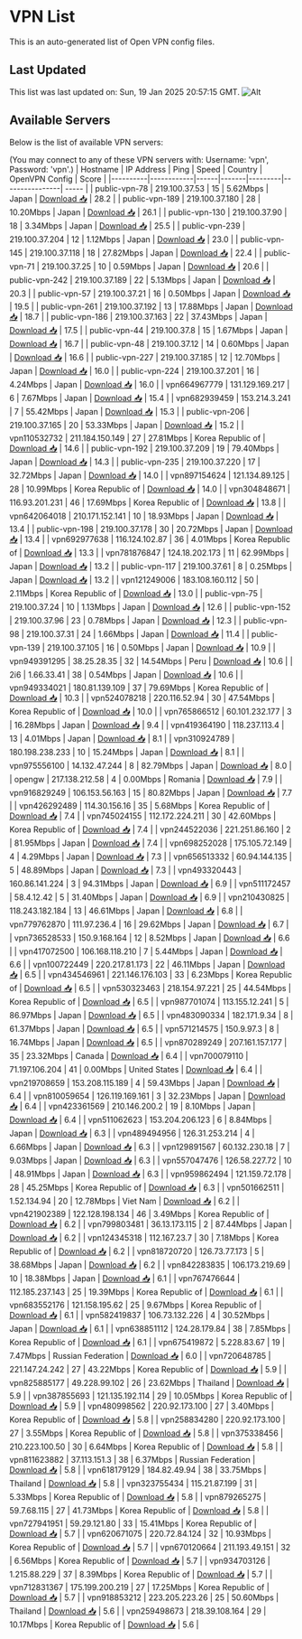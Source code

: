 # VPN List

This is an auto-generated list of Open VPN config files.

## Last Updated

This list was last updated on: Sun, 19 Jan 2025 20:57:15 GMT.
![Alt](https://repobeats.axiom.co/api/embed/186b98318ef1479477931607c1ad7d823f12451f.svg "Repobeats analytics image")

## Available Servers

Below is the list of available VPN servers:

(You may connect to any of these VPN servers with: Username: 'vpn', Password: 'vpn'.)
| Hostname | IP Address | Ping | Speed | Country | OpenVPN Config | Score |
|----------|------------|------|-------|---------|----------------| ----- |
| public-vpn-78 | 219.100.37.53 | 15 | 5.62Mbps | Japan | [Download 📥](./configs/server_0_JP.ovpn) | 28.2 |
| public-vpn-189 | 219.100.37.180 | 28 | 10.20Mbps | Japan | [Download 📥](./configs/server_1_JP.ovpn) | 26.1 |
| public-vpn-130 | 219.100.37.90 | 18 | 3.34Mbps | Japan | [Download 📥](./configs/server_2_JP.ovpn) | 25.5 |
| public-vpn-239 | 219.100.37.204 | 12 | 1.12Mbps | Japan | [Download 📥](./configs/server_3_JP.ovpn) | 23.0 |
| public-vpn-145 | 219.100.37.118 | 18 | 27.82Mbps | Japan | [Download 📥](./configs/server_4_JP.ovpn) | 22.4 |
| public-vpn-71 | 219.100.37.25 | 10 | 0.59Mbps | Japan | [Download 📥](./configs/server_5_JP.ovpn) | 20.6 |
| public-vpn-242 | 219.100.37.189 | 22 | 5.13Mbps | Japan | [Download 📥](./configs/server_6_JP.ovpn) | 20.3 |
| public-vpn-57 | 219.100.37.21 | 16 | 0.50Mbps | Japan | [Download 📥](./configs/server_7_JP.ovpn) | 19.5 |
| public-vpn-261 | 219.100.37.192 | 13 | 17.88Mbps | Japan | [Download 📥](./configs/server_8_JP.ovpn) | 18.7 |
| public-vpn-186 | 219.100.37.163 | 22 | 37.43Mbps | Japan | [Download 📥](./configs/server_9_JP.ovpn) | 17.5 |
| public-vpn-44 | 219.100.37.8 | 15 | 1.67Mbps | Japan | [Download 📥](./configs/server_10_JP.ovpn) | 16.7 |
| public-vpn-48 | 219.100.37.12 | 14 | 0.60Mbps | Japan | [Download 📥](./configs/server_11_JP.ovpn) | 16.6 |
| public-vpn-227 | 219.100.37.185 | 12 | 12.70Mbps | Japan | [Download 📥](./configs/server_12_JP.ovpn) | 16.0 |
| public-vpn-224 | 219.100.37.201 | 16 | 4.24Mbps | Japan | [Download 📥](./configs/server_13_JP.ovpn) | 16.0 |
| vpn664967779 | 131.129.169.217 | 6 | 7.67Mbps | Japan | [Download 📥](./configs/server_14_JP.ovpn) | 15.4 |
| vpn682939459 | 153.214.3.241 | 7 | 55.42Mbps | Japan | [Download 📥](./configs/server_15_JP.ovpn) | 15.3 |
| public-vpn-206 | 219.100.37.165 | 20 | 53.33Mbps | Japan | [Download 📥](./configs/server_16_JP.ovpn) | 15.2 |
| vpn110532732 | 211.184.150.149 | 27 | 27.81Mbps | Korea Republic of | [Download 📥](./configs/server_17_KR.ovpn) | 14.6 |
| public-vpn-192 | 219.100.37.209 | 19 | 79.40Mbps | Japan | [Download 📥](./configs/server_18_JP.ovpn) | 14.3 |
| public-vpn-235 | 219.100.37.220 | 17 | 32.72Mbps | Japan | [Download 📥](./configs/server_19_JP.ovpn) | 14.0 |
| vpn897154624 | 121.134.89.125 | 28 | 10.99Mbps | Korea Republic of | [Download 📥](./configs/server_20_KR.ovpn) | 14.0 |
| vpn304848671 | 116.93.201.231 | 46 | 17.69Mbps | Korea Republic of | [Download 📥](./configs/server_21_KR.ovpn) | 13.8 |
| vpn642064018 | 210.171.152.141 | 10 | 18.93Mbps | Japan | [Download 📥](./configs/server_22_JP.ovpn) | 13.4 |
| public-vpn-198 | 219.100.37.178 | 30 | 20.72Mbps | Japan | [Download 📥](./configs/server_23_JP.ovpn) | 13.4 |
| vpn692977638 | 116.124.102.87 | 36 | 4.01Mbps | Korea Republic of | [Download 📥](./configs/server_24_KR.ovpn) | 13.3 |
| vpn781876847 | 124.18.202.173 | 11 | 62.99Mbps | Japan | [Download 📥](./configs/server_25_JP.ovpn) | 13.2 |
| public-vpn-117 | 219.100.37.61 | 8 | 0.25Mbps | Japan | [Download 📥](./configs/server_26_JP.ovpn) | 13.2 |
| vpn121249006 | 183.108.160.112 | 50 | 2.11Mbps | Korea Republic of | [Download 📥](./configs/server_27_KR.ovpn) | 13.0 |
| public-vpn-75 | 219.100.37.24 | 10 | 1.13Mbps | Japan | [Download 📥](./configs/server_28_JP.ovpn) | 12.6 |
| public-vpn-152 | 219.100.37.96 | 23 | 0.78Mbps | Japan | [Download 📥](./configs/server_29_JP.ovpn) | 12.3 |
| public-vpn-98 | 219.100.37.31 | 24 | 1.66Mbps | Japan | [Download 📥](./configs/server_30_JP.ovpn) | 11.4 |
| public-vpn-139 | 219.100.37.105 | 16 | 0.50Mbps | Japan | [Download 📥](./configs/server_31_JP.ovpn) | 10.9 |
| vpn949391295 | 38.25.28.35 | 32 | 14.54Mbps | Peru | [Download 📥](./configs/server_32_PE.ovpn) | 10.6 |
| 2i6 | 1.66.33.41 | 38 | 0.54Mbps | Japan | [Download 📥](./configs/server_33_JP.ovpn) | 10.6 |
| vpn949334021 | 180.81.139.109 | 37 | 79.69Mbps | Korea Republic of | [Download 📥](./configs/server_34_KR.ovpn) | 10.3 |
| vpn524078218 | 220.116.52.94 | 30 | 47.54Mbps | Korea Republic of | [Download 📥](./configs/server_35_KR.ovpn) | 10.0 |
| vpn765866512 | 60.101.232.177 | 3 | 16.28Mbps | Japan | [Download 📥](./configs/server_36_JP.ovpn) | 9.4 |
| vpn419364190 | 118.237.113.4 | 13 | 4.01Mbps | Japan | [Download 📥](./configs/server_37_JP.ovpn) | 8.1 |
| vpn310924789 | 180.198.238.233 | 10 | 15.24Mbps | Japan | [Download 📥](./configs/server_38_JP.ovpn) | 8.1 |
| vpn975556100 | 14.132.47.244 | 8 | 82.79Mbps | Japan | [Download 📥](./configs/server_39_JP.ovpn) | 8.0 |
| opengw | 217.138.212.58 | 4 | 0.00Mbps | Romania | [Download 📥](./configs/server_40_RO.ovpn) | 7.9 |
| vpn916829249 | 106.153.56.163 | 15 | 80.82Mbps | Japan | [Download 📥](./configs/server_41_JP.ovpn) | 7.7 |
| vpn426292489 | 114.30.156.16 | 35 | 5.68Mbps | Korea Republic of | [Download 📥](./configs/server_42_KR.ovpn) | 7.4 |
| vpn745024155 | 112.172.224.211 | 30 | 42.60Mbps | Korea Republic of | [Download 📥](./configs/server_43_KR.ovpn) | 7.4 |
| vpn244522036 | 221.251.86.160 | 2 | 81.95Mbps | Japan | [Download 📥](./configs/server_44_JP.ovpn) | 7.4 |
| vpn698252028 | 175.105.72.149 | 4 | 4.29Mbps | Japan | [Download 📥](./configs/server_45_JP.ovpn) | 7.3 |
| vpn656513332 | 60.94.144.135 | 5 | 48.89Mbps | Japan | [Download 📥](./configs/server_46_JP.ovpn) | 7.3 |
| vpn493320443 | 160.86.141.224 | 3 | 94.31Mbps | Japan | [Download 📥](./configs/server_47_JP.ovpn) | 6.9 |
| vpn511172457 | 58.4.12.42 | 5 | 31.40Mbps | Japan | [Download 📥](./configs/server_48_JP.ovpn) | 6.9 |
| vpn210430825 | 118.243.182.184 | 13 | 46.61Mbps | Japan | [Download 📥](./configs/server_49_JP.ovpn) | 6.8 |
| vpn779762870 | 111.97.236.4 | 16 | 29.62Mbps | Japan | [Download 📥](./configs/server_50_JP.ovpn) | 6.7 |
| vpn736528533 | 150.9.168.164 | 12 | 8.52Mbps | Japan | [Download 📥](./configs/server_51_JP.ovpn) | 6.6 |
| vpn417072500 | 106.168.118.210 | 7 | 5.44Mbps | Japan | [Download 📥](./configs/server_52_JP.ovpn) | 6.6 |
| vpn100722449 | 220.217.81.173 | 22 | 46.11Mbps | Japan | [Download 📥](./configs/server_53_JP.ovpn) | 6.5 |
| vpn434546961 | 221.146.176.103 | 33 | 6.23Mbps | Korea Republic of | [Download 📥](./configs/server_54_KR.ovpn) | 6.5 |
| vpn530323463 | 218.154.97.221 | 25 | 44.54Mbps | Korea Republic of | [Download 📥](./configs/server_55_KR.ovpn) | 6.5 |
| vpn987701074 | 113.155.12.241 | 5 | 86.97Mbps | Japan | [Download 📥](./configs/server_56_JP.ovpn) | 6.5 |
| vpn483090334 | 182.171.9.34 | 8 | 61.37Mbps | Japan | [Download 📥](./configs/server_57_JP.ovpn) | 6.5 |
| vpn571214575 | 150.9.97.3 | 8 | 16.74Mbps | Japan | [Download 📥](./configs/server_58_JP.ovpn) | 6.5 |
| vpn870289249 | 207.161.157.177 | 35 | 23.32Mbps | Canada | [Download 📥](./configs/server_59_CA.ovpn) | 6.4 |
| vpn700079110 | 71.197.106.204 | 41 | 0.00Mbps | United States | [Download 📥](./configs/server_60_US.ovpn) | 6.4 |
| vpn219708659 | 153.208.115.189 | 4 | 59.43Mbps | Japan | [Download 📥](./configs/server_61_JP.ovpn) | 6.4 |
| vpn810059654 | 126.119.169.161 | 3 | 32.23Mbps | Japan | [Download 📥](./configs/server_62_JP.ovpn) | 6.4 |
| vpn423361569 | 210.146.200.2 | 19 | 8.10Mbps | Japan | [Download 📥](./configs/server_63_JP.ovpn) | 6.4 |
| vpn511062623 | 153.204.206.123 | 6 | 8.84Mbps | Japan | [Download 📥](./configs/server_64_JP.ovpn) | 6.3 |
| vpn489494956 | 126.31.253.214 | 4 | 6.66Mbps | Japan | [Download 📥](./configs/server_65_JP.ovpn) | 6.3 |
| vpn129891567 | 60.132.230.18 | 7 | 9.03Mbps | Japan | [Download 📥](./configs/server_66_JP.ovpn) | 6.3 |
| vpn557047476 | 126.58.227.72 | 10 | 48.91Mbps | Japan | [Download 📥](./configs/server_67_JP.ovpn) | 6.3 |
| vpn959862494 | 121.159.72.178 | 28 | 45.25Mbps | Korea Republic of | [Download 📥](./configs/server_68_KR.ovpn) | 6.3 |
| vpn501662511 | 1.52.134.94 | 20 | 12.78Mbps | Viet Nam | [Download 📥](./configs/server_69_VN.ovpn) | 6.2 |
| vpn421902389 | 122.128.198.134 | 46 | 3.49Mbps | Korea Republic of | [Download 📥](./configs/server_70_KR.ovpn) | 6.2 |
| vpn799803481 | 36.13.173.115 | 2 | 87.44Mbps | Japan | [Download 📥](./configs/server_71_JP.ovpn) | 6.2 |
| vpn124345318 | 112.167.23.7 | 30 | 7.18Mbps | Korea Republic of | [Download 📥](./configs/server_72_KR.ovpn) | 6.2 |
| vpn818720720 | 126.73.77.173 | 5 | 38.68Mbps | Japan | [Download 📥](./configs/server_73_JP.ovpn) | 6.2 |
| vpn842283835 | 106.173.219.69 | 10 | 18.38Mbps | Japan | [Download 📥](./configs/server_74_JP.ovpn) | 6.1 |
| vpn767476644 | 112.185.237.143 | 25 | 19.39Mbps | Korea Republic of | [Download 📥](./configs/server_75_KR.ovpn) | 6.1 |
| vpn683552176 | 121.158.195.62 | 25 | 9.67Mbps | Korea Republic of | [Download 📥](./configs/server_76_KR.ovpn) | 6.1 |
| vpn582419837 | 106.73.132.226 | 4 | 30.52Mbps | Japan | [Download 📥](./configs/server_77_JP.ovpn) | 6.1 |
| vpn638851112 | 124.28.179.84 | 38 | 7.85Mbps | Korea Republic of | [Download 📥](./configs/server_78_KR.ovpn) | 6.1 |
| vpn675419872 | 5.228.83.67 | 19 | 7.47Mbps | Russian Federation | [Download 📥](./configs/server_79_RU.ovpn) | 6.0 |
| vpn720648785 | 221.147.24.242 | 27 | 43.22Mbps | Korea Republic of | [Download 📥](./configs/server_80_KR.ovpn) | 5.9 |
| vpn825885177 | 49.228.99.102 | 26 | 23.62Mbps | Thailand | [Download 📥](./configs/server_81_TH.ovpn) | 5.9 |
| vpn387855693 | 121.135.192.114 | 29 | 10.05Mbps | Korea Republic of | [Download 📥](./configs/server_82_KR.ovpn) | 5.9 |
| vpn480998562 | 220.92.173.100 | 27 | 3.40Mbps | Korea Republic of | [Download 📥](./configs/server_83_KR.ovpn) | 5.8 |
| vpn258834280 | 220.92.173.100 | 27 | 3.55Mbps | Korea Republic of | [Download 📥](./configs/server_84_KR.ovpn) | 5.8 |
| vpn375338456 | 210.223.100.50 | 30 | 6.64Mbps | Korea Republic of | [Download 📥](./configs/server_85_KR.ovpn) | 5.8 |
| vpn811623882 | 37.113.151.3 | 38 | 6.37Mbps | Russian Federation | [Download 📥](./configs/server_86_RU.ovpn) | 5.8 |
| vpn618179129 | 184.82.49.94 | 38 | 33.75Mbps | Thailand | [Download 📥](./configs/server_87_TH.ovpn) | 5.8 |
| vpn323755434 | 115.21.87.199 | 31 | 5.33Mbps | Korea Republic of | [Download 📥](./configs/server_88_KR.ovpn) | 5.8 |
| vpn879265275 | 59.7.68.115 | 27 | 41.73Mbps | Korea Republic of | [Download 📥](./configs/server_89_KR.ovpn) | 5.8 |
| vpn727941951 | 59.29.121.80 | 33 | 15.41Mbps | Korea Republic of | [Download 📥](./configs/server_90_KR.ovpn) | 5.7 |
| vpn620671075 | 220.72.84.124 | 32 | 10.93Mbps | Korea Republic of | [Download 📥](./configs/server_91_KR.ovpn) | 5.7 |
| vpn670120664 | 211.193.49.151 | 32 | 6.56Mbps | Korea Republic of | [Download 📥](./configs/server_92_KR.ovpn) | 5.7 |
| vpn934703126 | 1.215.88.229 | 37 | 8.39Mbps | Korea Republic of | [Download 📥](./configs/server_93_KR.ovpn) | 5.7 |
| vpn712831367 | 175.199.200.219 | 27 | 17.25Mbps | Korea Republic of | [Download 📥](./configs/server_94_KR.ovpn) | 5.7 |
| vpn918853212 | 223.205.223.26 | 25 | 50.60Mbps | Thailand | [Download 📥](./configs/server_95_TH.ovpn) | 5.6 |
| vpn259498673 | 218.39.108.164 | 29 | 10.17Mbps | Korea Republic of | [Download 📥](./configs/server_96_KR.ovpn) | 5.6 |
